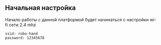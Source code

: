 ## Начальная настройка

Начало работы с данной платформой будет начинаться с настройки wi-fi сети 2.4 mhz 
```
ssid: robo-hand
password: 12345678

```

